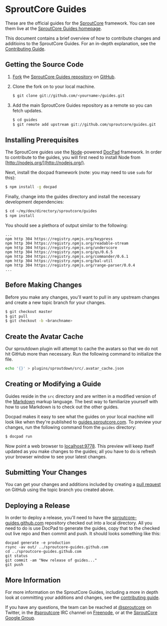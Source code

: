 SproutCore Guides
=================

These are the official guides for the [SproutCore](http://www.sproutcore.com) framework. You can see them live at the [SproutCore Guides
homepage](http://guides.sproutcore.com).

This document contains a brief overview of how to contribute changes and additioins to the SproutCore Guides. For an in-depth explanation, see the
[Contributing Guide](http://guides.sproutcore.com/contribute.html).

## Getting the Source Code

1. [Fork](https://help.github.com/articles/fork-a-repo) the [SproutCore Guides repository](https://github.com/sproutcore/guides) on [GitHub](http://github.com).

2. Clone the fork on to your local machine.
    ```bash
    $ git clone git://github.com/<yourname>/guides.git
    ```

3. Add the main SproutCore Guides repository as a remote so you can fetch updates.
    ```bash
    $ cd guides
    $ git remote add upstream git://github.com/sproutcore/guides.git
    ```

## Installing Prerequisites

The SproutCore guides use the [Node](http://nodejs.org/)-powered [DocPad](http://docpad.org/) framework. In order to contribute to the guides,
you will first need to install Node from [http://nodejs.org/](http://nodejs.org/).

Next, install the docpad framework (note: you may need to use `sudo` for this):

```bash
$ npm install -g docpad
```

Finally, change into the guides directory and install the necessary development dependencies:

```bash
$ cd ~/my/dev/directory/sproutcore/guides
$ npm install
```

You should see a plethora of output similar to the following:

    ...
    npm http 304 https://registry.npmjs.org/keypress
    npm http 304 https://registry.npmjs.org/readable-stream
    npm http 304 https://registry.npmjs.org/underscore
    npm http 304 https://registry.npmjs.org/qs/0.6.5
    npm http 304 https://registry.npmjs.org/commander/0.6.1
    npm http 304 https://registry.npmjs.org/bal-util
    npm http 304 https://registry.npmjs.org/range-parser/0.0.4
    ...

## Before Making Changes

Before you make any changes, you'll want to pull in any upstream changes and create a new topic branch for your changes.

```bash
$ git checkout master
$ git pull
$ git checkout -b <branchname>
```

## Create the Avatar Cache

Our sproutdown plugin will attempt to cache the avatars so that we do not hit GitHub more than necessary. Run the following
command to initialize the file.

```bash
echo '{}' > plugins/sproutdown/src/.avatar_cache.json
```

## Creating or Modifying a Guide

Guides reside in the `src` directory and are written in a modified version of the [Markdown](http://daringfireball.net/projects/markdown/) markup
language. The best way to familiarize yourself with how to use Markdown is to check out the other guides.

Docpad makes it easy to see what the guides on your local machine will look like when they're published to
[guides.sproutcore.com](http://guides.sproutcore.com). To preview your changes, run the following command from the `guides` directory:

```bash
$ docpad run
```

Now point a web browser to [localhost:9778](http://localhost:9778). This preview will keep itself updated as you make changes to the guides; all you have to do is refresh
your browser window to see your latest changes.

## Submitting Your Changes

You can get your changes and additions included by creating a [pull request](https://help.github.com/articles/using-pull-requests) on GitHub using the
topic branch you created above.

## Deploying a Release

In order to deploy a release, you'll need to have the
[sproutcore-guides.github.com](https://github.com/sproutcore-guides/sproutcore-guides.github.com) repository checked out
into a local directory. All you need to do is use DocPad to generate the guides, copy that to the checked out live repo
and then commit and push. It should looks something like this:

    docpad generate -e production
    rsync -av out/ ../sproutcore-guides.github.com
    cd ../sproutcore-guides.github.com
    git status
    git commit -am "New release of guides..."
    git push

## More Information

For more information on the SproutCore Guides, including a more in depth look at committing your additions and changes, see the [contributing
guide](http://guides.sproutcore.com/contribute.html).

If you have any questions, the team can be reached at [@sproutcore](http://twitter.com/#!/sproutcore) on Twitter, in the
[#sproutcore](irc://irc.freenode.net/sproutcore) IRC channel on [Freenode](http://freenode.net/), or at the [SproutCore Google
Group](http://groups.google.com/group/sproutcore).
